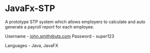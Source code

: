 # JavaFx-STP
A prototype STP system which allows employers to calculate and auto generate a payroll report for each employee. 

Username - john.smith@uts.com
Password - super123
  
Languages - Java, JavaFX
